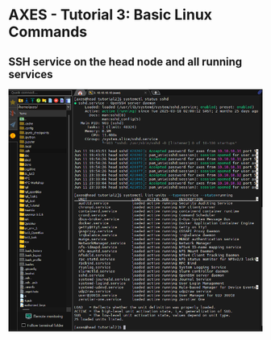 # AXES - Tutorial 3: Basic Linux Commands

## SSH service on the head node and all running services
![alt](screenshots/1_and_2.png)

